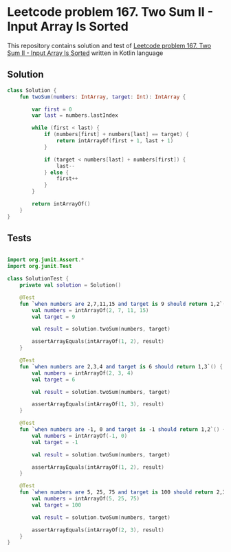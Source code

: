 # Leetcode problem 167. Two Sum II - Input Array Is Sorted

This repository contains solution and test of [Leetcode problem 167. Two Sum II - Input Array Is Sorted](https://leetcode.com/problems/two-sum-ii-input-array-is-sorted/) written in Kotlin language

## Solution

```Kotlin
class Solution {
    fun twoSum(numbers: IntArray, target: Int): IntArray {

        var first = 0
        var last = numbers.lastIndex

        while (first < last) {
            if (numbers[first] + numbers[last] == target) {
                return intArrayOf(first + 1, last + 1)
            }

            if (target < numbers[last] + numbers[first]) {
                last--
            } else {
                first++
            }
        }

        return intArrayOf()
    }
}
```


## Tests

```Kotlin

import org.junit.Assert.*
import org.junit.Test

class SolutionTest {
    private val solution = Solution()

    @Test
    fun `when numbers are 2,7,11,15 and target is 9 should return 1,2`() {
        val numbers = intArrayOf(2, 7, 11, 15)
        val target = 9

        val result = solution.twoSum(numbers, target)

        assertArrayEquals(intArrayOf(1, 2), result)
    }

    @Test
    fun `when numbers are 2,3,4 and target is 6 should return 1,3`() {
        val numbers = intArrayOf(2, 3, 4)
        val target = 6

        val result = solution.twoSum(numbers, target)

        assertArrayEquals(intArrayOf(1, 3), result)
    }

    @Test
    fun `when numbers are -1, 0 and target is -1 should return 1,2`() {
        val numbers = intArrayOf(-1, 0)
        val target = -1

        val result = solution.twoSum(numbers, target)

        assertArrayEquals(intArrayOf(1, 2), result)
    }

    @Test
    fun `when numbers are 5, 25, 75 and target is 100 should return 2,3`() {
        val numbers = intArrayOf(5, 25, 75)
        val target = 100

        val result = solution.twoSum(numbers, target)

        assertArrayEquals(intArrayOf(2, 3), result)
    }
}

```
